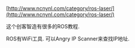 [http://www.ncnynl.com/category/ros-laser/](http://www.ncnynl.com/category/ros-laser/)

这个创客智造有很多的ROS教程.

ROS有WiFi工具. 可以Angry IP Scanner来查找IP地址.

